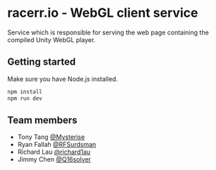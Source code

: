 # racerr.io - WebGL client service

Service which is responsible for serving the web page containing the compiled Unity WebGL player.

## Getting started
Make sure you have Node.js installed.
```bash
npm install
npm run dev
```

## Team members

* Tony Tang [@Mysterise](https://github.com/Mysterise)
* Ryan Fallah [@RFSurdsman](https://github.com/RFSurdsman)
* Richard Lau [@richard1au](https://github.com/richard1au)
* Jimmy Chen [@Q16solver](https://github.com/Q16solver)